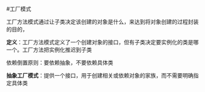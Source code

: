 #工厂模式

工厂方法模式通过让子类决定该创建的对象是什么，来达到将对象创建的过程封装的目的，

**定义**：工厂方法模式定义了一个创建对象的接口，但有子类决定要实例化的类是哪一个。工厂方法把实例化推迟到子类

依赖倒置原则：要依赖抽象，不要依赖具体类

**抽象工厂模式**：提供一个接口，用于创建相关或依赖对象的家族，而不需要明确指定具体类
